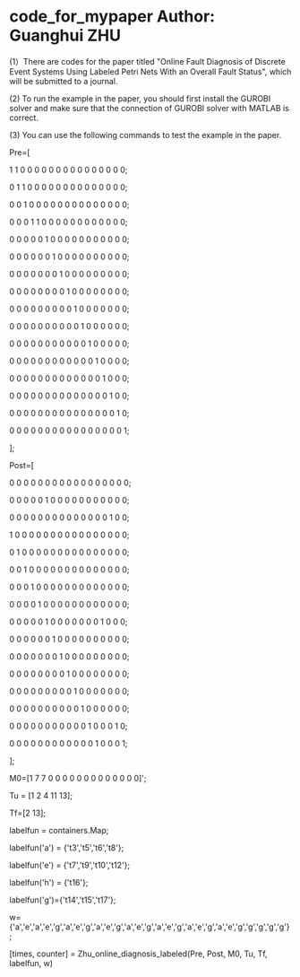 # code_for_mypaper   Author: Guanghui ZHU
(1）There are codes for the paper titled "Online Fault Diagnosis of Discrete Event Systems Using Labeled Petri Nets With an Overall Fault Status", which will be submitted to a journal.

(2) To run the example in the paper, you should first install the GUROBI solver and make sure that the connection of GUROBI solver with MATLAB is correct.

(3) You can use the following commands to test the example in the paper.


Pre=[

1     1     0     0     0     0     0     0     0     0     0     0     0     0     0     0     0;

0     1     1     0     0     0     0     0     0     0     0     0     0     0     0     0     0;

0     0     1     0     0     0     0     0     0     0     0     0     0     0     0     0     0;

0     0     0     1     1     0     0     0     0     0     0     0     0     0     0     0     0;

0     0     0     0     0     1     0     0     0     0     0     0     0     0     0     0     0;

0     0     0     0     0     0     1     0     0     0     0     0     0     0     0     0     0;

0     0     0     0     0     0     0     1     0     0     0     0     0     0     0     0     0;

0     0     0     0     0     0     0     0     1     0     0     0     0     0     0     0     0;

0     0     0     0     0     0     0     0     0     1     0     0     0     0     0     0     0;

0     0     0     0     0     0     0     0     0     0     1     0     0     0     0     0     0;

0     0     0     0     0     0     0     0     0     0     0     1     0     0     0     0     0;

0     0     0     0     0     0     0     0     0     0     0     0     1     0     0     0     0;

0     0     0     0     0     0     0     0     0     0     0     0     0     1     0     0     0;

0     0     0     0     0     0     0     0     0     0     0     0     0     0     1     0     0;

0     0     0     0     0     0     0     0     0     0     0     0     0     0     0     1     0;

0     0     0     0     0     0     0     0     0     0     0     0     0     0     0     0     1;

];

Post=[

0     0     0     0     0     0     0     0     0     0     0     0     0     0     0     0     0;

0     0     0     0     0     1     0     0     0     0     0     0     0     0     0     0     0;

0     0     0     0     0     0     0     0     0     0     0     0     0     0     1     0     0;

1     0     0     0     0     0     0     0     0     0     0     0     0     0     0     0     0;

0     1     0     0     0     0     0     0     0     0     0     0     0     0     0     0     0;

0     0     1     0     0     0     0     0     0     0     0     0     0     0     0     0     0;

0     0     0     1     0     0     0     0     0     0     0     0     0     0     0     0     0;

0     0     0     0     1     0     0     0     0     0     0     0     0     0     0     0     0;

0     0     0     0     0     1     0     0     0     0     0     0     0     1     0     0     0;

0     0     0     0     0     0     1     0     0     0     0     0     0     0     0     0     0;

0     0     0     0     0     0     0     1     0     0     0     0     0     0     0     0     0;

0     0     0     0     0     0     0     0     1     0     0     0     0     0     0     0     0;

0     0     0     0     0     0     0     0     0     1     0     0     0     0     0     0     0;

0     0     0     0     0     0     0     0     0     0     1     0     0     0     0     0     0;

0     0     0     0     0     0     0     0     0     0     0     1     0     0     0     1     0;

0     0     0     0     0     0     0     0     0     0     0     0     1     0     0     0     1;

];

M0=[1     7     7     0     0     0     0     0     0     0     0     0     0     0     0     0]';

Tu = [1     2     4    11    13];

Tf=[2    13];

labelfun = containers.Map;

labelfun('a') = {'t3','t5','t6','t8'};

labelfun('e') = {'t7','t9','t10','t12'};

labelfun('h') = {'t16'};

labelfun('g')={'t14','t15','t17'};

w={'a','e','a','e','g','a','e','g','a','e','g','a','e','g','a','e','g','a','e','g','a','e','g','g','g','g','g'};

[times, counter] = Zhu_online_diagnosis_labeled(Pre, Post, M0, Tu, Tf, labelfun, w)

